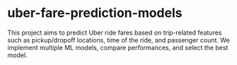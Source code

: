# uber-fare-prediction-models
This project aims to predict Uber ride fares based on trip-related features such as pickup/dropoff locations, time of the ride, and passenger count. We implement multiple ML models, compare performances, and select the best model.
